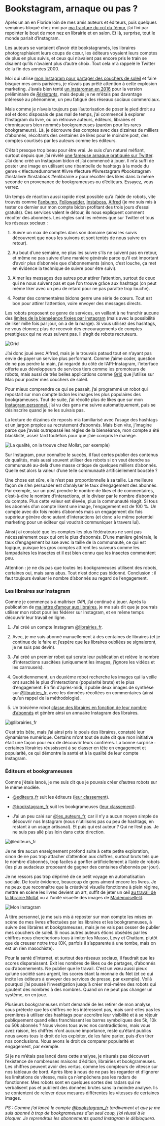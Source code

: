 # Bookstagram, arnaque ou pas ?

Après un an en Floride loin de mes amis auteurs et éditeurs, puis quelques semaines bloqué chez moi par [ma fracture du col du fémur](https://tcrouzet.com/2019/08/28/un-auteur-se-fracture-le-femur-pour-faire-parler-de-lui/), j’ai fini par repointer le bout de mon nez en librairie et en salon. Et là, surprise, tout le monde parlait d’Instagram.<span id="more-52832"></span>

Les auteurs se vantaient d’avoir été bookstagramés, les libraires photographiaient leurs coups de cœur, les éditeurs voyaient leurs comptes de plus en plus suivis, et ceux qui n’avaient pas encore pris le train se disaient qu’ils n’avaient plus d’autre choix. Tout cela m’a rappelé le Twitter de la fin des années 2000.

Moi qui utilise [mon Instagram pour partager des couchers de soleil](https://www.instagram.com/tcrouzet/) et faire bisquer mes amis parisiens, je n’avais pas prêté attention à cette explosion marketing. J’avais bien tenté [un instaroman en 2016](https://tcrouzet.com/2016/04/02/des-livres-sur-instagram/) pour la version préliminaire de [*Résistants*](https://tcrouzet.com/resistants/), mais depuis je ne m’étais pas davantage intéressé au phénomène, un peu fatigué des réseaux sociaux commerciaux.

Mais comme je n’avais toujours pas l’autorisation de poser le pied droit au sol et donc disposais de pas mal de temps, j’ai commencé à explorer l’Instagram du livre, où on retrouve auteurs, éditeurs, libraires et chroniqueurs bien nommés bookgrameuses (pardon pour les rares bookgrameurs). Là, je décrouvre des comptes avec des dizaines de milliers d’abonnés, récoltants des centaines de likes pour le moindre post, des comptes courtisés par les auteurs comme les éditeurs.

C’était presque trop beau pour être vrai. Je suis d’un naturel méfiant, surtout depuis que j’ai révélé [une fameuse arnaque pratiquée sur Twitter](https://tcrouzet.com/2009/09/24/qui-a-la-plus-grosse-quequette-sur-twitter/). J’ai donc créé un Instagram bidon et j’ai commencé à jouer. Il m’a suffi de poster une image en utilisant une ribambelle de hashtags à la mode du genre « #lecturedumoment #livre #lecture #livrestagram #bookstagram #instalivre #instabook #enlibrairie » pour récolter des likes dans la même seconde en provenance de bookgrameuses ou d’éditeurs. Essayez, vous verrez.

Un temps de réaction aussi rapide n’est possible qu’à l’aide de robots, vite trouvés comme [Fanbump](https://www.fanbump.co), [Followadder](https://followadder.com/), [Instaboss](https://instaboss.app), [Alfred](https://alfred.fm) (je me suis mis à tester ce dernier sur mon compte bidon profitant des trois jours d’essai gratuits). Ces services valent le détour, ils nous expliquent comment récolter des abonnées. Les règles sont les mêmes que sur Twitter et tous les réseaux sociaux :

1. Suivre un max de comptes dans son domaine (ainsi les suivis découvrent que nous les suivons et sont tentés de nous suivre en retour).

2. Au bout d’une semaine, ne plus les suivre s’ils ne suivent pas en retour, et même ne pas suivre d’une manière générale parce qu’il est important d’avoir plus d’abonnés que d’abonnements (sinon, c’est louche, ça met en évidence la technique de suivre pour être suivi).

3. Aimer les messages des autres pour attirer l’attention, surtout de ceux qui ne nous suivent pas et que l’on trouve grâce aux hashtags (on peut même liker avec un peu de retard pour ne pas paraître trop louche).

4. Poster des commentaires bidons genre une série de cœurs. Tout est bon pour attirer l’attention, voire envoyer des messages directs.

Les robots proposent ce genre de services, en veillant à ne franchir aucune des [limites de la bienséance fixées par Instagram](https://instazood.com/blog/instagram-rules-restrictions-and-limits/) (mais avec la possibilité de liker mille fois par jour, on a de la marge). Si vous utilisez des hashtags, ne vous étonnez plus de recevoir des encouragements de comptes prestigieux qui ne vous suivent pas. Il s’agit de robots recruteurs.

![Grid](https://tcrouzet.com/images_tc/2019/10/grid.jpg)

J’ai donc joué avec Alfred, mais je le trouvais pataud tout en n’ayant pas envie de payer un service plus performant. Comme j’aime coder, question de ne pas perdre la main, j’ai regardé du côté de l’API-Instagram, l’interface offerte aux développeurs de services tiers comme les promoteurs de robots, mais aussi de très belles applications comme [Grid](http://gridsapp.net/) que j’utilise sur Mac pour poster mes couchers de soleil.

Pour mieux comprendre ce qui se passait, j’ai programmé un robot qui repostait sur mon compte bidon les images les plus populaires des bookgrameuses. Tout de suite, j’ai récolté plus de likes que sur mon [Instagram personnel](https://www.instagram.com/tcrouzet/), j’ai vu des gens me suivre automatiquement, puis se désinscrire quand je ne les suivais pas.

La lecture de dizaines de reposts m’a familiarisé avec l’usage des hashtags et un jargon propice au recrutement d’abonnés. Mais bien vite, j’imagine parce que j’avais outrepassé les règles de la bienséance, mon compte a été blacklisté, assez tard toutefois pour que j’aie compris le manège.

![La qualité, on la trouve chez Mollat, par exemple)](https://tcrouzet.com/images_tc/2019/10/mollat.jpg)

Sur Instagram, pour connaître le succès, il faut certes publier des contenus de qualités, mais aussi souvent utiliser des robots si on veut étendre sa communauté au-delà d’une masse critique de quelques milliers d’abonnés. Quelle est alors la valeur d’une telle communauté artificiellement boostée ?

Une chose est sûre, elle n’est pas proportionnelle à sa taille. La meilleure façon de s’en persuader est d’analyser le taux d’engagement des abonnés. Par exemple, sur un post prendre le nombre de likes et de commentaires, c’est-à-dire le nombre d’interactions, et le diviser par le nombre d’abonnés du compte. Plus cette valeur est élevée, plus la communauté réagit. Si tous les abonnés d’un compte likent une image, l’engagement est de 100 %. Un compte avec dix fois moins d’abonnés mais un engagement dix fois supérieur génère donc autant d’interactions (et donc a le même potentiel marketing pour un éditeur qui voudrait communiquer à travers lui).

Ainsi j’ai constaté que les comptes les plus fédérateurs ne sont pas nécessairement ceux qui ont le plus d’abonnés. D’une manière générale, le taux d’engagement baisse avec la taille de la communauté, ce qui est logique, puisque les gros comptes attirent les suiveurs comme les lampadaires les insectes et il est bien connu que les insectes commentent peu.

Attention : je ne dis pas que toutes les bookgrameuses utilisent des robots, certaines oui, mais sans abus. Tout n’est donc pas bidonné. Conclusion : il faut toujours évaluer le nombre d’abonnés au regard de l’engagement.

### Les libraires sur Instagram

Comme je commençais à maîtriser l’API, j’ai continué à jouer. Après la publication de [ma lettre d’amour aux libraires](https://tcrouzet.com/2019/09/20/retomber-amoureux-des-librairies-une-necessite/), je me suis dit que je pourrais utiliser mon robot pour les fédérer sur Instagram, et en même temps découvrir leur travail en ligne.

1. J’ai créé un compte Instagram [@librairies\_fr](https://www.instagram.com/librairies_fr/).

2. Avec, je me suis abonné manuellement à des centaines de libraires (et je continue de le faire et j’espère que les libraires oubliées se signaleront, je ne suis pas devin).

3. J’ai créé un premier robot qui scrute leur publication et relève le nombre d’interactions suscitées (uniquement les images, j’ignore les vidéos et les carrousels).

4. Quotidiennement, un deuxième robot recherche les images qui la veille ont suscité le plus d’interactions (popularité brute) et le plus d’engagement. En fin d’après-midi, il publie deux images de synthèse sur [@librairies\_fr](https://www.instagram.com/librairies_fr/), avec les données récoltées en commentaires (ainsi qu’un rappel de la méthodologie).

5. Un troisième robot [classe des libraires en fonction de leur nombre d’abonnés](https://tcrouzet.com/librairies/) et génère ainsi un annuaire Instagram des libraires.

![@librairies_fr](https://tcrouzet.com/images_tc/2019/10/librairies_fr.jpg)

C’est très bête, mais j’ai ainsi pris le pouls des libraires, constaté leur dynamisme numérique. Certains m’ont tout de suite dit que mon initiative était une façon pour eux de découvrir leurs confrères. La bonne surprise : certaines librairies réussissent à se classer en tête en engagement et popularité, ce qui démontre la santé et à la qualité de leur compte Instagram.

### Éditeurs et bookgrameuses

Comme j’étais lancé, je me suis dit que je pouvais créer d’autres robots sur le même modèle.

- [@editeurs\_fr](https://instagram.com/editeurs_fr) suit les éditeurs ([leur classement](https://tcrouzet.com/editeurs/)).

- [@bookstagram\_fr](https://www.instagram.com/bookstagram_fr/) suit les bookgrameuses ([leur classement](https://tcrouzet.com/bookstragram/)).

- J’ai un peu calé sur [@les\_auteurs\_fr](https://www.instagram.com/les_auteurs_fr), car il n’y a aucun moyen simple de découvrir nos Instagram (nous n’utilisons pas ou peu de hashtags, en restant à un usage artisanal). Et puis qui est auteur ? Qui ne l’est pas. Je ne suis pas allé plus loin dans cette direction.

![@editeurs_fr](https://tcrouzet.com/images_tc/2019/10/editeurs_fr.jpg)

Je ne tire aucun enseignement profond suite à cette petite exploration, sinon de ne pas trop attacher d’attention aux chiffres, surtout bruts tels que le nombre d’abonnés, trop faciles à gonfler artificiellement à l’aide de robots (les plus audacieux proposant de gagner des centaines d’abonnés par jour).

Je ne ressors pas trop déprimé de ce petit voyage en automatisation sociale. De toute évidence, beaucoup de gens aiment encore les livres. Je ne peux que reconnaître que la créativité visuelle fonctionne à plein régime, mettre en scène les livres devient un art, suffit de jeter un œil [au travail de la librairie Mollat](https://www.instagram.com/librairie_mollat/) ou à l’unité visuelle des images de [Mademoisellelit](https://www.instagram.com/mademoisellelit/).

![Mon Instagram](https://tcrouzet.com/images_tc/2019/10/tcrouzet.jpg)

À titre personnel, je me suis mis à reposter sur mon compte les mises en scène de mes livres effectuées par les libraires et les bookgrameuses, à suivre des libraires et bookgrameuses, mais je ne vais pas cesser de publier mes couchers de soleil. Si nous autres auteurs étions obsédés par les chiffres nous chercherions tous à imiter les Musso, Levy et Chattam, plutôt que de creuser notre trou (OK, parfois il s’apparente à une tombe, mais on est un rien masochiste).

Pour la santé d’internet, et surtout des réseaux sociaux, il faudrait que les scores disparaissent. Exit les nombres de likes ou de partages, d’abonnés ou d’abonnements. Ne publier que le travail. C’est un vœu aussi pieux qu’une société sans argent, les scores étant la monnaie du Net (et ce qui incite les éditeurs à envoyer des services de presse, par exemple). Voilà pourquoi j’ai poussé l’investigation jusqu’à créer moi-même des robots qui ajoutent des nombres à des nombres. Quand on ne peut pas changer un système, on en joue.

Plusieurs bookgrameuses m’ont demandé de les retirer de mon analyse, sous prétexte que les chiffres ne les intéressent pas, mais sont-elles pas les premières à utiliser des hashtags pour accroître leur visibilité et à se réjouir publiquement quand elles franchissent les barres symboliques des 5k, 10k ou 50k abonnés ? Nous vivons tous avec nos contradictions, mais vous avez raison, les chiffres n’ont aucune importance, reste qu’étant publics nous avons tous le droit de les exploiter, de les faire parler, puis d’en tirer nos conclusions. Nous avons le droit de comparer popularité et engagement, par exemple.

Si je ne m’étais pas lancé dans cette analyse, je n’aurais pas découvert l’existence de nombreuses maisons d’édition, librairies et bookgrameuses. Les chiffres peuvent avoir des vertus, comme les compteurs de vitesse sur nos tableaux de bord. Après libre à nous de ne pas les regarder et d’ignorer les limitations de vitesse, mais ça n’empêchera pas les radars de fonctionner. Mes robots sont en quelques sortes des radars qui ne verbalisent pas et publient des données brutes sans la moindre analyse. Ils se contentent de relever deux mesures différentes les vitesses de certaines images.

*PS : Comme j’ai lancé le compte [@bookstagram\_fr](https://www.instagram.com/bookstagram_fr/) tardivement et que je me suis abonné à trop de bookgrameuses d’un seul coup, j’ai réussi à le bloquer. Je reprendrais les abonnements quand Instagram le débloquera.*